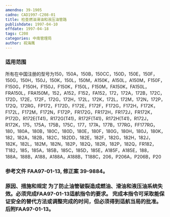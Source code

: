 ```yaml
---
amendno: 39-1905
cadno: CAD1997-C208-01
title: 检查燃油滑油和液压油管路
publishdate: 1997-04-10
effdate: 1997-04-18
tags: C208
categories: 中南管理局
author: 祝海鹰
---
```


### 适用范围 
所有在中国注册的型号为150，150A，150B，150CC，150D，150E，150F，150G，150H，150J，150K，150L，150M，A150K，A150L，A150M，F150F，F150G，F150H，F150J，F150K，F150L，F150M，FA150K，FA150L，FRA150L，FRA150M，152，A152，F152，FA152，172，172A，172B，172C，172D，172E，172F，172G，172H，172L，172K，172L，172M，172N，172P，172Q，172RG，FP172，F172D，F172E，F172F，F172G，F172H，F172K，F172L，F172M，F172N，F172P，FR172G，FR172H，FR172J，FR172K，P172D，R172E(T41)，R172G(T41)，R172F(T41)，R172H(T41)，R172J，R172K，175，175A，175B，175C，177，177A，177B，177RG，FF177RG，180，180A，180B，180C，180D，180E，180F，180G，180H，180J，180K，182，182A，182B，182C，182DD，182E，182F，182G，182H，182J，182K，182L，182M，182N，182P，182Q，182R，182P，182Q，FR182，T182，185，185A，185B，185C，185D，185E，A185F，A185E，188，188A，188B，A188，A188A，A188B，T188C，206，P206A，P206B，P20

<!--more-->
### 参考文件    FAA97-01-13, 修正案 39-9884。

### 原因、措施和规定     为了防止油管破裂造成燃油、滑油和液压油系统失效。必须完成FAA97-01-13适航指令的要求。     完成本指令可采取能保证安全的替代方法或调整完成的时间，但必须得到适航当局的批准。     后附FAA97-01-13。
